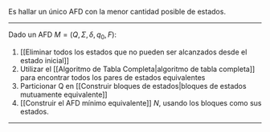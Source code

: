 Es hallar un único AFD con la menor cantidad posible de estados.
***
Dado un AFD $M=(Q,Σ,δ,q_0,F)$:
1. [[Eliminar todos los estados que no pueden ser alcanzados desde el estado inicial]]
2. Utilizar el [[Algoritmo de Tabla Completa|algoritmo de tabla completa]] para encontrar todos los pares de estados equivalentes
3. Particionar Q en [[Construir bloques de estados|bloques de estados mutuamente equivalente]] 
4. [[Construir el AFD mínimo equivalente]] $N$, usando los bloques como sus estados.
***
